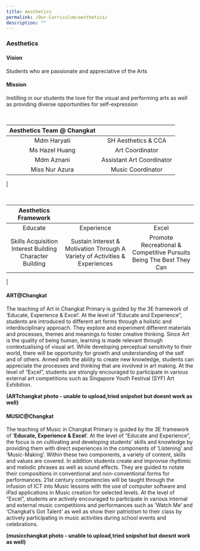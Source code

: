 ```yaml
---
title: Aesthetics
permalink: /Our-Curriculum/aesthetics/
description: ""
---
```

### Aesthetics

#### Vision
Students who are passionate and appreciative of the Arts

#### Mission
Instilling in our students the love for the visual and performing arts as well as providing diverse opportunities for self-expression

<br>

|Aesthetics Team @ Changkat |  |
|:---:|:---:|
| Mdm Haryati | SH Aesthetics & CCA |
| Ms Hazel Huang | Art Coordinator |
| Mdm Aznani | Assistant Art Coordinator |
| Miss Nur Azura | Music Coordinator |
|

<br>

|Aesthetics Framework  |  |  |
|:---:|:---:|:---:|
| Educate | Experience | Excel |
|  Skills Acquisition Interest Building Character Building | Sustain Interest & Motivation Through A Variety of Activities & Experiences |  Promote Recreational & Competitive Pursuits Being The Best They Can   |
|

#### ART@Changkat

The teaching of Art in Changkat Primary is guided by the 3E framework of ‘Educate, Experience & Excel’. At the level of “Educate and Experience”, students are introduced to different art forms through a holistic and interdisciplinary approach. They explore and experiment different materials and processes, themes and meanings to foster creative thinking. Since Art is the quality of being human, learning is made relevant through contextualising of visual art. While developing perceptual sensitivity to their world, there will be opportunity for growth and understanding of the self and of others. Armed with the ability to create new knowledge, students can appreciate the processes and thinking that are involved in art making. At the level of “Excel”, students are strongly encouraged to participate in various external art competitions such as Singapore Youth Festival (SYF) Art Exhibition.

**(ARTchangkat photo - unable to upload,tried snipshot but doesnt work as well)**

#### MUSIC@Changkat

The teaching of Music in Changkat Primary is guided by the 3E framework of ‘**Educate, Experience & Excel**’. At the level of “Educate and Experience”, the focus is on cultivating and developing students’ skills and knowledge by providing them with direct experiences in the components of ‘Listening’ and ‘Music-Making’. Within these two components, a variety of content, skills and values are covered. In addition students create and improvise rhythmic and melodic phrases as well as sound effects. They are guided to notate their compositions in conventional and non-conventional forms for performances. 21st century competencies will be taught through the infusion of ICT into Music lessons with the use of computer software and iPad applications in Music creation for selected levels. At the level of “Excel”, students are actively encouraged to participate in various internal and external music competitions and performances such as ‘Watch Me’ and ‘Changkat’s Got Talent’ as well as show their patriotism to their class by actively participating in music activities during school events and celebrations.

**(musicchangkat photo - unable to upload,tried snipshot but doesnt work as well)**